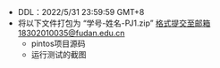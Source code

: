 - DDL：2022/5/31 23:59:59 GMT+8
- 将以下文件打包为 “学号-姓名-PJ1.zip” 格式提交至邮箱18302010035@fudan.edu.cn
  - pintos项目源码
  - 运行测试的截图